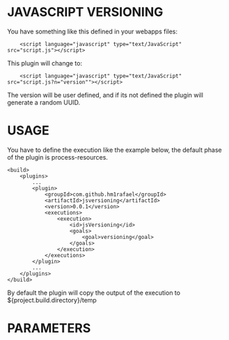 JAVASCRIPT VERSIONING
=====================

You have something like this defined in your webapps files:

		<script language="javascript" type="text/JavaScript" src="script.js"></script>

This plugin will change to:

		<script language="javascript" type="text/JavaScript" src="script.js?n="version""></script>

The version will be user defined, and if its not defined the plugin will generate a random UUID.

USAGE
=====

You have to define the execution like the example below, the default phase of the plugin is process-resources.

	<build>
		<plugins>
			...
			<plugin>
				<groupId>com.github.hm1rafael</groupId>
				<artifactId>jsversioning</artifactId>
				<version>0.0.1</version>
				<executions>
					<execution>
						<id>jsVersioning</id>
						<goals>
							<goal>versioning</goal>
						</goals>
					</execution>
				</executions>
			</plugin>
			...
		</plugins>
	</build>

By default the plugin will copy the output of the execution to ${project.build.directory}/temp

PARAMETERS
==========
